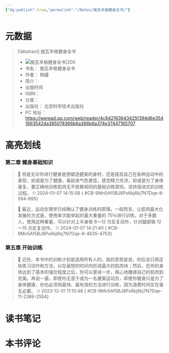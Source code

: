 ```yaml
---
{"dg-publish":true,"permalink":"/Notes/施瓦辛格健身全书/"}
---
```



# 元数据

> [!abstract] 施瓦辛格健身全书
> - ![ 施瓦辛格健身全书|200](https://res.weread.qq.com/wrepub/CB_9Mn5Af5BJ8Px6kj6kj7N7Dqe_parsecover)
> - 书名： 施瓦辛格健身全书
> - 作者： 杨婕
> - 简介：
> - 出版时间
> - ISBN：
> - 分类：
> - 出版社： 北京科学技术出版社
> - PC 地址：https://weread.qq.com/web/reader/4c842163643425f394d6e35416635424a385078366b6a366b6a374e37447165707

# 高亮划线

### 第二章 健身基础知识

> 📌 但是无论你进行健身是想塑造健美的身材，还是提高自己在各种运动中的表现，抑或是为了健康，看起来气色更佳，感觉精力充沛，抑或是为了身体康复，要正确地训练肌肉无不依赖相同的基础训练原则，坚持渐进式的训练过程。
> ⏱ 2024-01-07 14:15:08
{ #CB-9Mn5Af5BJ8Px6kj6kj7N7Dqe-8-594-695}


> 📌 最近，运动生理学已经确认了健身训练的原理。一般而言，让肌肉最大化发展的方式是，使用单次能举起的最大重量的 75％进行训练。对于多数人，使用这种重量，可以针对上半身做 8～12 次反复动作，针对腿部做 12～15 次反复动作。
> ⏱ 2024-01-07 14:21:40
{ #CB-9Mn5Af5BJ8Px6kj6kj7N7Dqe-8-4635-4753}


### 第五章 开始训练

> 📌 记住，本书中的训练计划是适用所有人的。我的意思是说，你应该只用这些练习动作和方法，以在最短的时间内形成最大的肌肉块；然后，在你的身体达到了基本的强壮程度之后，你可以更进一步，精心地雕琢自己的肌肉到完美。再说一遍，即使你无意于成为一名健美运动员，即使你健身只是为了身体健康，你也必须用最快、最有效的方法进行训练，因为浪费时间实在毫无必要。
> ⏱ 2023-12-01 11:10:48
{ #CB-9Mn5Af5BJ8Px6kj6kj7N7Dqe-11-2386-2554}


# 读书笔记

# 本书评论

